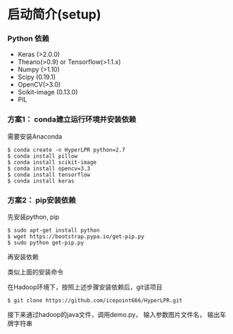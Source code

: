 # 启动简介(setup)

### Python 依赖

- Keras (>2.0.0)
- Theano(>0.9) or Tensorflow(>1.1.x)
- Numpy (>1.10)
- Scipy (0.19.1)
- OpenCV(>3.0)
- Scikit-image (0.13.0)
- PIL

### 方案1： conda建立运行环境并安装依赖
需要安装Anaconda
```shell
$ conda create -n HyperLPR python=2.7
$ conda install pillow
$ conda install scikit-image
$ conda install opencv=3.3
$ conda install tensorflow
$ conda install keras
```
### 方案2： pip安装依赖
先安装python, pip
```shell
$ sudo apt-get install python
$ wget https://bootstrap.pypa.io/get-pip.py 
$ sudo python get-pip.py
```
再安装依赖

类似上面的安装命令

在Hadoop环境下，按照上述步骤安装依赖后，git该项目
```shell
$ git clone https://github.com/icepoint666/HyperLPR.git
```
接下来通过hadoop的java文件，调用demo.py， 输入参数图片文件名， 输出车牌字符串
